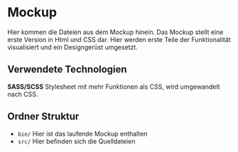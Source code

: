 # Mockup

Hier kommen die Dateien aus dem Mockup hinein. Das Mockup stellt eine erste Version in Html und CSS dar.
Hier werden erste Teile der Funktionalität visualisiert und ein Designgerüst umgesetzt.

## Verwendete Technologien

**SASS/SCSS** Stylesheet mit mehr Funktionen als CSS, wird umgewandelt nach CSS.

## Ordner Struktur

* `bin/` Hier ist das laufende Mockup enthalten
* `src/` Hier befinden sich die Quelldateien
